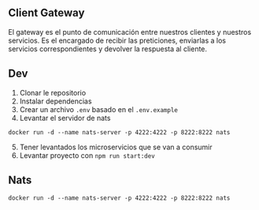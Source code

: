 ## Client Gateway
El gateway es el punto de comunicación entre nuestros clientes y nuestros servicios.
Es el encargado de recibir las preticiones, enviarlas a los servicios correspondientes y devolver la respuesta al cliente.

## Dev
1. Clonar le repositorio
2. Instalar dependencias
3. Crear un archivo `.env` basado en el `.env.example`
4. Levantar el servidor de nats
```
docker run -d --name nats-server -p 4222:4222 -p 8222:8222 nats
```
5. Tener levantados los microservicios que se van a consumir
6. Levantar proyecto con `npm run start:dev`

## Nats
```
docker run -d --name nats-server -p 4222:4222 -p 8222:8222 nats
```